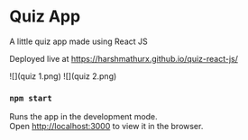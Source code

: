 
# Quiz App
A little quiz app made using React JS 

Deployed live at https://harshmathurx.github.io/quiz-react-js/

![](quiz 1.png)
![](quiz 2.png)

### `npm start`

Runs the app in the development mode.\
Open [http://localhost:3000](http://localhost:3000) to view it in the browser.
